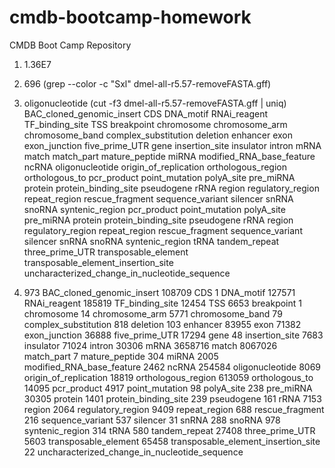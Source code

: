 cmdb-bootcamp-homework
======================

CMDB Boot Camp Repository
1. 1.36E7
2. 696 (grep --color -c "Sxl" dmel-all-r5.57-removeFASTA.gff)
3. oligonucleotide (cut -f3 dmel-all-r5.57-removeFASTA.gff | uniq)
BAC_cloned_genomic_insert
CDS
DNA_motif
RNAi_reagent
TF_binding_site
TSS
breakpoint
chromosome
chromosome_arm
chromosome_band
complex_substitution
deletion
enhancer
exon
exon_junction
five_prime_UTR
gene
insertion_site
insulator
intron
mRNA
match
match_part
mature_peptide
miRNA
modified_RNA_base_feature
ncRNA
oligonucleotide
origin_of_replication
orthologous_region
orthologous_to
pcr_product
point_mutation
polyA_site
pre_miRNA
protein
protein_binding_site
pseudogene
rRNA
region
regulatory_region
repeat_region
rescue_fragment
sequence_variant
silencer
snRNA
snoRNA
syntenic_region
pcr_product
point_mutation
polyA_site
pre_miRNA
protein
protein_binding_site
pseudogene
rRNA
region
regulatory_region
repeat_region
rescue_fragment
sequence_variant
silencer
snRNA
snoRNA
syntenic_region
tRNA
tandem_repeat
three_prime_UTR
transposable_element
transposable_element_insertion_site
uncharacterized_change_in_nucleotide_sequence

4.  973 BAC_cloned_genomic_insert
108709 CDS
   1 DNA_motif
127571 RNAi_reagent
185819 TF_binding_site
12454 TSS
6653 breakpoint
   1 chromosome
  14 chromosome_arm
5771 chromosome_band
  79 complex_substitution
 818 deletion
 103 enhancer
83955 exon
71382 exon_junction
36888 five_prime_UTR
17294 gene
  48 insertion_site
7683 insulator
71024 intron
30306 mRNA
3658716 match
8067026 match_part
   7 mature_peptide
 304 miRNA
2005 modified_RNA_base_feature
2462 ncRNA
254584 oligonucleotide
8069 origin_of_replication
18819 orthologous_region
613059 orthologous_to
14095 pcr_product
4917 point_mutation
  98 polyA_site
 238 pre_miRNA
30305 protein
1401 protein_binding_site
 239 pseudogene
 161 rRNA
7153 region
2064 regulatory_region
9409 repeat_region
 688 rescue_fragment
 216 sequence_variant
 537 silencer
  31 snRNA
 288 snoRNA
 978 syntenic_region
 314 tRNA
 580 tandem_repeat
27408 three_prime_UTR
5603 transposable_element
65458 transposable_element_insertion_site
  22 uncharacterized_change_in_nucleotide_sequence
   